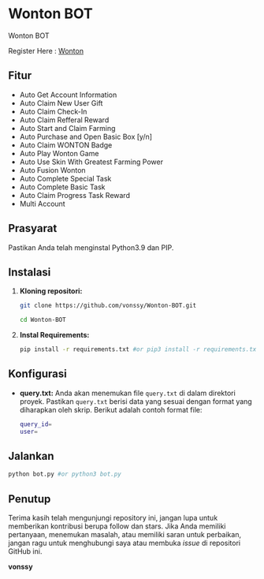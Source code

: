 # Wonton BOT
Wonton BOT

Register Here : [Wonton](https://t.me/WontonOrgBot/gameapp?startapp=referralCode=FWYCC01I)

## Fitur

  - Auto Get Account Information
  - Auto Claim New User Gift
  - Auto Claim Check-In
  - Auto Claim Refferal Reward
  - Auto Start and Claim Farming
  - Auto Purchase and Open Basic Box [y/n]
  - Auto Claim WONTON Badge
  - Auto Play Wonton Game
  - Auto Use Skin With Greatest Farming Power
  - Auto Fusion Wonton
  - Auto Complete Special Task
  - Auto Complete Basic Task
  - Auto Claim Progress Task Reward
  - Multi Account

## Prasyarat

Pastikan Anda telah menginstal Python3.9 dan PIP.

## Instalasi

1. **Kloning repositori:**
   ```bash
   git clone https://github.com/vonssy/Wonton-BOT.git
   ```
   ```bash
   cd Wonton-BOT
   ```

2. **Instal Requirements:**
   ```bash
   pip install -r requirements.txt #or pip3 install -r requirements.txt
   ```

## Konfigurasi

- **query.txt:** Anda akan menemukan file `query.txt` di dalam direktori proyek. Pastikan `query.txt` berisi data yang sesuai dengan format yang diharapkan oleh skrip. Berikut adalah contoh format file:

  ```bash
  query_id=
  user=
  ```

## Jalankan

```bash
python bot.py #or python3 bot.py
```

## Penutup

Terima kasih telah mengunjungi repository ini, jangan lupa untuk memberikan kontribusi berupa follow dan stars.
Jika Anda memiliki pertanyaan, menemukan masalah, atau memiliki saran untuk perbaikan, jangan ragu untuk menghubungi saya atau membuka *issue* di repositori GitHub ini.

**vonssy**
